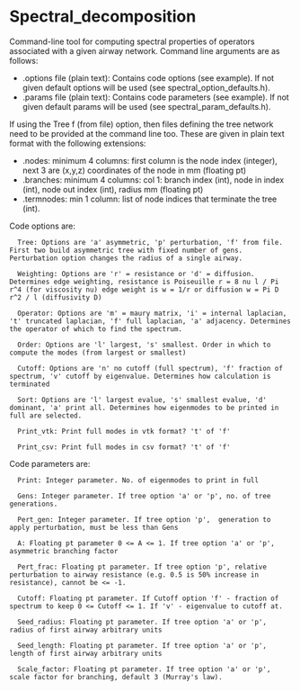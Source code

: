 # Spectral_decomposition

Command-line tool for computing spectral properties of operators associated with a given airway network. Command line arguments are as follows:

- .options file (plain text): Contains code options (see example). If not given default options will be used (see spectral_option_defaults.h).
- .params file (plain text): Contains code parameters (see example). If not given default params will be used (see spectral_param_defaults.h).

If using the Tree f (from file) option, then files defining the tree network need to be provided at the command line too. These are given in plain text format with the following extensions:

- .nodes: minimum 4 columns: first column is the node index (integer), next 3 are (x,y,z) coordinates of the node in mm (floating pt)
- .branches: minimum 4 columns: col 1: branch index (int), node in index (int), node out index (int), radius mm (floating pt)
- .termnodes: min 1 column: list of node indices that terminate the tree (int).

Code options are:
      
      Tree: Options are 'a' asymmetric, 'p' perturbation, 'f' from file. First two build asymmetric tree with fixed number of gens. Perturbation option changes the radius of a single airway.

      Weighting: Options are 'r' = resistance or 'd' = diffusion. Determines edge weighting, resistance is Poiseuille r = 8 nu l / Pi r^4 (for viscosity nu) edge weight is w = 1/r or diffusion w = Pi D r^2 / l (diffusivity D)

      Operator: Options are 'm' = maury matrix, 'i' = internal laplacian, 't' truncated laplacian, 'f' full laplacian, 'a' adjacency. Determines the operator of which to find the spectrum.

      Order: Options are 'l' largest, 's' smallest. Order in which to compute the modes (from largest or smallest)

      Cutoff: Options are 'n' no cutoff (full spectrum), 'f' fraction of spectrum, 'v' cutoff by eigenvalue. Determines how calculation is terminated

      Sort: Options are 'l' largest evalue, 's' smallest evalue, 'd' dominant, 'a' print all. Determines how eigenmodes to be printed in full are selected.

      Print_vtk: Print full modes in vtk format? 't' of 'f'

      Print_csv: Print full modes in csv format? 't' of 'f'
     
Code parameters are:

      Print: Integer parameter. No. of eigenmodes to print in full
      
      Gens: Integer parameter. If tree option 'a' or 'p', no. of tree generations.
      
      Pert_gen: Integer parameter. If tree option 'p',  generation to apply perturbation, must be less than Gens
      
      A: Floating pt parameter 0 <= A <= 1. If tree option 'a' or 'p', asymmetric branching factor
      
      Pert_frac: Floating pt parameter. If tree option 'p', relative perturbation to airway resistance (e.g. 0.5 is 50% increase in resistance), cannot be <= -1.
      
      Cutoff: Floating pt parameter. If Cutoff option 'f' - fraction of spectrum to keep 0 <= Cutoff <= 1. If 'v' - eigenvalue to cutoff at.
      
      Seed_radius: Floating pt parameter. If tree option 'a' or 'p', radius of first airway arbitrary units
      
      Seed_length: Floating pt parameter. If tree option 'a' or 'p', length of first airway arbitrary units
      
      Scale_factor: Floating pt parameter. If tree option 'a' or 'p', scale factor for branching, default 3 (Murray's law).  
